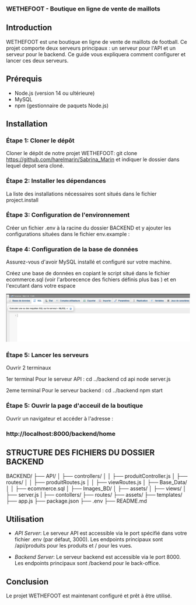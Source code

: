 ### WETHEFOOT - Boutique en ligne de vente de maillots

## Introduction

WETHEFOOT est une boutique en ligne de vente de maillots de football. Ce projet comporte deux serveurs principaux : un serveur pour l'API et un serveur pour le backend. Ce guide vous expliquera comment configurer et lancer ces deux serveurs.

## Prérequis

- Node.js (version 14 ou ultérieure)
- MySQL
- npm (gestionnaire de paquets Node.js)

## Installation

### Étape 1: Cloner le dépôt

Cloner le dépôt de notre projet WETHEFOOT:
git clone https://github.com/harelmarin/Sabrina_Marin
et indiquer le dossier dans lequel depot sera cloné.

### Étape 2: Installer les dépendances
La liste des installations nécessaires sont situés dans le fichier project.install


### Étape 3: Configuration de l'environnement

Créer un fichier .env à la racine du dossier BACKEND  et y ajouter les configurations situées dans le fichier env.example :



### Étape 4: Configuration de la base de données

Assurez-vous d'avoir MySQL installé et configuré sur votre machine.

Créez une base de données  en copiant le script situé dans le fichier ecommerce.sql (voir l'arborecence des fichiers définis plus bas ) et en l'excutant dans votre espace 

![alt text](image.png)
### Étape 5: Lancer les serveurs
Ouvrir 2 terminaux 

1er terminal Pour le serveur API :
cd ../backend
cd api
node server.js


2eme terminal Pour le serveur backend :
cd ../backend
npm start 

### Étape 5: Ouvrir la page d'acceuil de la boutique
Ouvrir un navigateur et accéder à l'adresse : 
### http://localhost:8000/backend/home


## STRUCTURE DES FICHIERS DU DOSSIER BACKEND
BACKEND/
├── API/
│   ├── controllers/
│   │   ├── produitController.js
│   ├── routes/
│   │   ├── produitRoutes.js
│   │   ├── viewRoutes.js
│   ├── Base_Data/
│   │   ├── ecommerce.sql
│   ├── Images_BD/
│   ├── assets/
│   ├── views/
│   ├── server.js
|
├── contollers/
├── routes/
├── assets/
├── templates/
├── app.js
├── package.json
├── .env
├── README.md


## Utilisation

- *API Server*: Le serveur API est accessible via le port spécifié dans votre fichier .env (par défaut, 3000). 
Les endpoints principaux sont /api/produits pour les produits et / pour les vues.

- *Backend Server*: Le serveur backend est accessible via le port 8000. Les endpoints principaux sont /backend pour le back-office.

## Conclusion

Le projet WETHEFOOT est maintenant configuré et prêt à être utilisé.
